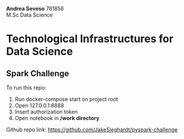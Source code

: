 **Andrea Seveso** 781856  
M.Sc Data Science

# Technological Infrastructures for Data Science
## Spark Challenge 

To run this repo:
1) Run docker-compose start on project root
2) Open 127.0.0.1:8888
3) Insert authorization token
4) Open notebook in **/work directory**

Github repo link: https://github.com/JakeSieghardt/pyspark-challenge